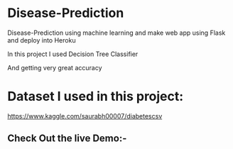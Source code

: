 # Disease-Prediction
Disease-Prediction using machine learning and make web app using Flask and deploy into Heroku

In this project I used Decision Tree Classifier

And getting very great accuracy 

# Dataset I used in this project:

https://www.kaggle.com/saurabh00007/diabetescsv

## Check Out the live Demo:-  
